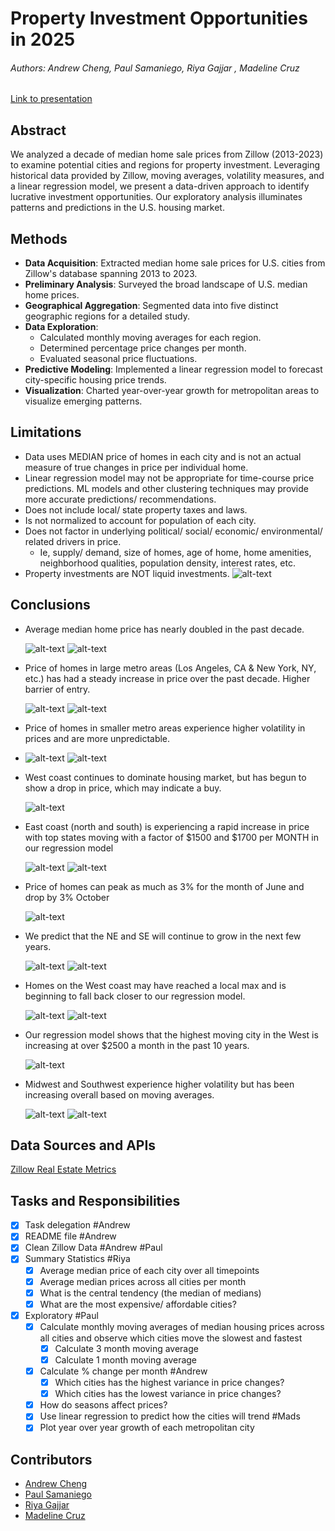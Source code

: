 # Property Investment Opportunities in 2025
###### Authors: Andrew Cheng, Paul Samaniego, Riya Gajjar , Madeline Cruz
[Link to presentation](https://docs.google.com/presentation/d/1hGc5EfDDzNYhX1ClyUOcX7RNmIBS32VOmX1wYN52QlA/edit#slide=id.p)

## Abstract
We analyzed a decade of median home sale prices from Zillow (2013-2023) to examine potential cities and regions for property investment. Leveraging historical data provided by Zillow, moving averages, volatility measures, and a linear regression model, we present a data-driven approach to identify lucrative investment opportunities. Our exploratory analysis illuminates patterns and predictions in the U.S. housing market.

## Methods
* **Data Acquisition**: Extracted median home sale prices for U.S. cities from Zillow's database spanning 2013 to 2023.
* **Preliminary Analysis**: Surveyed the broad landscape of U.S. median home prices.
* **Geographical Aggregation**: Segmented data into five distinct geographic regions for a detailed study.
* **Data Exploration**:
  * Calculated monthly moving averages for each region.
  * Determined percentage price changes per month.
  * Evaluated seasonal price fluctuations.
* **Predictive Modeling**: Implemented a linear regression model to forecast city-specific housing price trends.
* **Visualization**: Charted year-over-year growth for metropolitan areas to visualize emerging patterns.
## Limitations
* Data uses MEDIAN price of homes in each city and is not an actual measure of true changes in price per individual home.
* Linear regression model may not be appropriate for time-course price predictions. ML models and other clustering techniques may provide more accurate predictions/ recommendations.
* Does not include local/ state property taxes and laws.
* Is not normalized to account for population of each city.
* Does not factor in underlying political/ social/ economic/ environmental/ related drivers in price.
  * Ie, supply/ demand, size of homes, age of home, home amenities, neighborhood qualities, population density, interest rates, etc.
* Property investments are NOT liquid investments.
  ![alt-text]()
## Conclusions 
* Average median home price has nearly doubled in the past decade.
  
    ![alt-text](https://github.com/anderoos/dv-property-investments-2025/blob/main/Images/SummaryStatiscs/CentralT2013.png)
    ![alt-text](https://github.com/anderoos/dv-property-investments-2025/blob/main/Images/SummaryStatiscs/CentralT2023.png) 

 * Price of homes in large metro areas (Los Angeles, CA & New York, NY, etc.) has had a steady increase in price over the past decade. Higher barrier of entry.

    ![alt-text](https://github.com/anderoos/dv-property-investments-2025/blob/main/Images/SummaryStatiscs/Top5.png)
    ![alt-text](https://github.com/anderoos/dv-property-investments-2025/blob/main/Images/Volatility/variabity_top_bottom.png)

* Price of homes in smaller metro areas experience higher volatility in prices and are more unpredictable.
* 
    ![alt-text](https://github.com/anderoos/dv-property-investments-2025/blob/main/Images/SummaryStatiscs/Bottom5.png)
    ![alt-text](https://github.com/anderoos/dv-property-investments-2025/blob/main/Images/Volatility/variabity_top_bottom.png)
  
 * West coast continues to dominate housing market, but has begun to show a drop in price, which may indicate a buy.
   
    ![alt-text](https://github.com/anderoos/dv-property-investments-2025/blob/main/Images/Moving%20Averages/Cities_by_Region/12MMA_West_Cities_line.png)
   
 * East coast (north and south) is experiencing a rapid increase in price with top states moving with a factor of $1500 and $1700 per MONTH in our regression model
   
    ![alt-text](https://github.com/anderoos/dv-property-investments-2025/blob/main/Images/Linear%20Regression/Northeast/Scatter%20Plot%20of%20Average%20House%20Prices%20in%20New%20Hampshire%20(NH).png)
    ![alt-text](https://github.com/anderoos/dv-property-investments-2025/blob/main/Images/Linear%20Regression/Southeast/Scatter%20Plot%20of%20Average%20House%20Prices%20in%20Florida%20(FL).png)
   
 * Price of homes can peak as much as 3% for the month of June and drop by 3% October
   
    ![alt-text](https://github.com/anderoos/dv-property-investments-2025/blob/main/Images/Volatility/avg_price_change_by_month.png)
   
 * We predict that the NE and SE will continue to grow in the next few years.
   
    ![alt-text](https://github.com/anderoos/dv-property-investments-2025/blob/main/Images/Moving%20Averages/Cities_by_Region/12MMA_Northeast_Cities_line.png)
    ![alt-text](https://github.com/anderoos/dv-property-investments-2025/blob/main/Images/Moving%20Averages/Cities_by_Region/12MMA_Southeast_Cities_line.png)
  
 * Homes on the West coast may have reached a local max and is beginning to fall back closer to our regression model.
   
    ![alt-text](https://github.com/anderoos/dv-property-investments-2025/blob/main/Images/Linear%20Regression/Midwest/Scatter%20Plot%20of%20Average%20House%20Prices%20in%20Illinois%20(IL).png)
    ![alt-text](https://github.com/anderoos/dv-property-investments-2025/blob/main/Images/Linear%20Regression/Southwest/Scatter%20Plot%20of%20Average%20House%20Prices%20in%20Arkansas%20(AR).png)
   
 * Our regression model shows that the highest moving city in the West is increasing at over $2500 a month in the past 10 years.
   
    ![alt-text](https://github.com/anderoos/dv-property-investments-2025/blob/main/Images/Linear%20Regression/West/Scatter%20Plot%20of%20Average%20House%20Prices%20in%20Nevada%20(NV).png)
   
 * Midwest and Southwest experience higher volatility but has been increasing overall based on moving averages.
   
    ![alt-text](https://github.com/anderoos/dv-property-investments-2025/blob/main/Images/Moving%20Averages/Region/12MMA_USRegions_line.png)
    ![alt-text](https://github.com/anderoos/dv-property-investments-2025/blob/main/Images/Volatility/variability_regions.png)
   
## Data Sources and APIs
[Zillow Real Estate Metrics](https://www.zillow.com/research/data/)

## Tasks and Responsibilities 
- [x] Task delegation #Andrew
- [X] README file #Andrew
- [x] Clean Zillow Data #Andrew #Paul
- [x] Summary Statistics #Riya
  - [x] Average median price of each city over all timepoints
  - [x] Average median prices across all cities per month
  - [x] What is the central tendency (the median of medians)
  - [x] What are the most expensive/ affordable cities?
- [x] Exploratory #Paul
  - [x] Calculate monthly moving averages of median housing prices across all cities and observe which cities move the slowest and fastest
    - [x] Calculate 3 month moving average 
    - [x] Calculate 1 month moving average
  - [x] Calculate % change per month #Andrew
    - [x] Which cities has the highest variance in price changes?
    - [x] Which cities has the lowest variance in price changes?
  - [x] How do seasons affect prices? 
  - [x] Use linear regression to predict how the cities will trend #Mads
  - [x] Plot year over year growth of each metropolitan city 

## Contributors
* [Andrew Cheng](https://github.com/anderoos)
* [Paul Samaniego](https://github.com/Psamaniego001)
* [Riya Gajjar](https://github.com/rgajjar111)
* [Madeline Cruz](https://github.com/Mad-Cruz)

